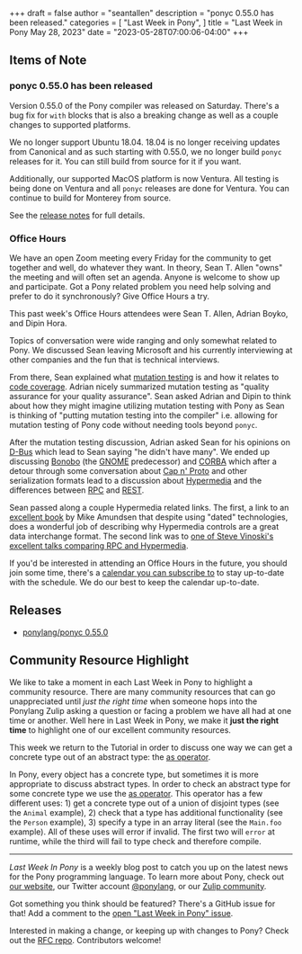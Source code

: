 +++
draft = false
author = "seantallen"
description = "ponyc 0.55.0 has been released."
categories = [
    "Last Week in Pony",
]
title = "Last Week in Pony May 28, 2023"
date = "2023-05-28T07:00:06-04:00"
+++

## Items of Note

### ponyc 0.55.0 has been released

Version 0.55.0 of the Pony compiler was released on Saturday. There's a bug fix for `with` blocks that is also a breaking change as well as a couple changes to supported platforms.

We no longer support Ubuntu 18.04. 18.04 is no longer receiving updates from Canonical and as such starting with 0.55.0, we no longer build `ponyc` releases for it. You can still build from source for it if you want.

Additionally, our supported MacOS platform is now Ventura. All testing is being done on Ventura and all `ponyc` releases are done for Ventura. You can continue to build for Monterey from source.

See the [release notes](https://github.com/ponylang/ponyc/releases/tag/0.55.0) for full details.

### Office Hours

We have an open Zoom meeting every Friday for the community to get together and well, do whatever they want. In theory, Sean T. Allen "owns" the meeting and will often set an agenda. Anyone is welcome to show up and participate. Got a Pony related problem you need help solving and prefer to do it synchronously? Give Office Hours a try.

This past week's Office Hours attendees were Sean T. Allen, Adrian Boyko, and Dipin Hora.

Topics of conversation were wide ranging and only somewhat related to Pony. We discussed Sean leaving Microsoft and his currently interviewing at other companies and the fun that is technical interviews.

From there, Sean explained what [mutation testing](https://en.wikipedia.org/wiki/Mutation_testing) is and how it relates to [code coverage](https://en.wikipedia.org/wiki/Code_coverage). Adrian nicely summarized mutation testing as "quality assurance for your quality assurance". Sean asked Adrian and Dipin to think about how they might imagine utilizing mutation testing with Pony as Sean is thinking of "putting mutation testing into the compiler" i.e. allowing for mutation testing of Pony code without needing tools beyond `ponyc`.

After the mutation testing discussion, Adrian asked Sean for his opinions on [D-Bus](https://en.wikipedia.org/wiki/D-Bus) which lead to Sean saying "he didn't have many". We ended up discussing [Bonobo](https://en.wikipedia.org/wiki/Bonobo_(GNOME)) (the [GNOME](https://en.wikipedia.org/wiki/GNOME) predecessor) and [CORBA](https://en.wikipedia.org/wiki/Common_Object_Request_Broker_Architecture) which after a detour through some conversation about [Cap n' Proto](https://capnproto.org/) and other serialization formats lead to a discussion about [Hypermedia](https://en.wikipedia.org/wiki/Hypermedia) and the differences between [RPC](https://en.wikipedia.org/wiki/Remote_procedure_call) and [REST](https://en.wikipedia.org/wiki/Representational_state_transfer).

Sean passed along a couple Hypermedia related links. The first, a link to an [excellent book](https://www.oreilly.com/library/view/building-hypermedia-apis/9781449309497/) by Mike Amundsen that despite using "dated" technologies, does a wonderful job of describing why Hypermedia controls are a great data interchange format. The second link was to [one of Steve Vinoski's excellent talks comparing RPC and Hypermedia](https://www.infoq.com/presentations/vinoski-rpc-convenient-but-flawed/).

If you'd be interested in attending an Office Hours in the future, you should join some time, there's a [calendar you can subscribe to](https://calendar.google.com/calendar/ical/4465e68ae24131ae00461a40893f2637a2c9ac510e311a44ff78680e2f183ce3%40group.calendar.google.com/public/basic.ics) to stay up-to-date with the schedule. We do our best to keep the calendar up-to-date.

## Releases

- [ponylang/ponyc 0.55.0](https://github.com/ponylang/ponyc/releases/tag/0.55.0)

## Community Resource Highlight

We like to take a moment in each Last Week in Pony to highlight a community resource. There are many community resources that can go unappreciated until _just the right time_ when someone hops into the Ponylang Zulip asking a question or facing a problem we have all had at one time or another. Well here in Last Week in Pony, we make it **just the right time** to highlight one of our excellent community resources.

This week we return to the Tutorial in order to discuss one way we can get a concrete type out of an abstract type: the [as operator](https://tutorial.ponylang.io/pattern-matching/as.html).

In Pony, every object has a concrete type, but sometimes it is more appropriate to discuss abstract types. In order to check an abstract type for some concrete type we use the [as operator](https://tutorial.ponylang.io/pattern-matching/as.html). This operator has a few different uses: 1) get a concrete type out of a union of disjoint types (see the `Animal` example), 2) check that a type has additional functionality (see the `Person` example), 3) specify a type in an array literal (see the `Main.foo` example). All of these uses will error if invalid. The first two will `error` at runtime, while the third will fail to type check and therefore compile.

---

_Last Week In Pony_ is a weekly blog post to catch you up on the latest news for the Pony programming language. To learn more about Pony, check out [our website](https://ponylang.io), our Twitter account [@ponylang](https://twitter.com/ponylang), or our [Zulip community](https://ponylang.zulipchat.com).

Got something you think should be featured? There's a GitHub issue for that! Add a comment to the [open "Last Week in Pony" issue](https://github.com/ponylang/ponylang.github.io/issues?q=is%3Aissue+is%3Aopen+label%3Alast-week-in-pony).

Interested in making a change, or keeping up with changes to Pony? Check out the [RFC repo](https://github.com/ponylang/rfcs). Contributors welcome!
